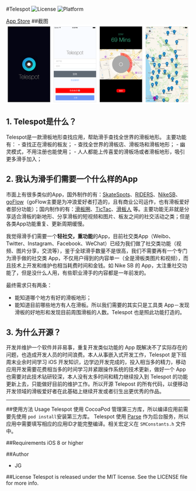 #Telespot
![License](https://img.shields.io/cocoapods/l/TWPhotoPicker.svg)
![Platform](https://img.shields.io/cocoapods/p/TWPhotoPicker.svg)

[App Store](https://appsto.re/us/Ek5t8.i)
##截图
![ScreenShot](https://github.com/JGINGIT/Telespot/blob/master/ScreenShot/Preview.png)

## 1. Telespot是什么？
Telespot是一款滑板地形查找应用，帮助滑手查找全世界的滑板地形。
主要功能有：
	- 查找正在滑板的板友；
    - 查找全世界的滑板店、滑板场和滑板地形；
    - 幽灵模式，不用注册也能使用；
    - 人人都能上传喜爱的滑板场或者滑板地形，吸引更多滑手加入；


## 2. 我认为滑手们需要一个什么样的App

市面上有很多类似的App，国外制作的有：[SkateSpots](https://itunes.apple.com/us/app/skatespots/id438292992?mt=8)、[RIDERS](http://riders.co/)、[NikeSB](http://www.nike.com/us/en_us/c/skateboarding/sb-app)、[goFlow](https://goflow.me/)（goFlow主要是为冲浪爱好者打造的，且有商业公司运作，也有滑板爱好者部分功能）；国内制作的有：[滑板圈](https://itunes.apple.com/cn/app/hua-ban-quan/id870059892?mt=8)、[TicTac](http://m.zuikuapp.com/a/52410_115751)、[滑板人](https://itunes.apple.com/cn/app/hua-ban-ren/id984339660?mt=8) 等。主要功能无非就是分享适合滑板的新地形、分享滑板的短视频和图片、板友之间的社交活动之类；但是各类App功能重复、更新周期缓慢。

我觉得滑手们需要一个**轻社交，重功能**的App，目前社交类App（Weibo、Twitter、Instagram、Facebook、WeChat）已经为我们做了社交类功能（视频、图片分享，交流等），鉴于全球滑手数量不是很高，我们不需要再有一个专门为滑手做的社交类 App，不仅用户得到的内容单一（全是滑板类图片和视频），而且技术上开发和维护也相当耗费时间和金钱。如 Nike SB 的 App，太注重社交功能了，但是没什么人用，有些职业滑手的内容都是一年前发的。

最终需求只有两条：
- 能知道哪个地方有好的滑板地形；
- 能知道目前哪些地方有人在滑板。所以我们需要的其实只是工具类 App－发现滑板的好地形和发现目前周围滑板的人数。Telespot 也是照此功能打造的。

## 3. 为什么开源？
开发并维护一个软件并非易事，重复开发类似功能的 App 既解决不了实际存在的问题，也造成开发人员的时间浪费。本人从事嵌入式开发工作，Telespot 是下班周末业余时间学习 iOS 开发知识，边学边开发完成的，投入相当多的精力，移动应用开发需要花费相当多的时间学习并紧跟操作系统的技术更新，做好一个 App 也需要对此技术钻研较深，本人没有太多时间和精力继续投入到 Telespot 的功能更新上去，只能做好目前的维护工作。所以开源 Telepost 的所有代码，以便移动开发领域的滑板爱好者在此基础上继续开发或者衍生出更优秀的作品。

---------------

##使用方法 Usage
Telespot 使用 CocoaPod 管理第三方库，所以编译应用前需要先使用 ```pod install```安装第三方库。
Telespot 使用 [Parse](http://Parse.com) 作为后台服务，所以应用中需要填写相应的应用ID才能完整编译。相关宏定义在 ```SMConstants.h``` 文件中。


##Requirements
iOS 8 or higher

##Author
- JG

##License
Telespot is released under the MIT license. See the LICENSE file for more info.
